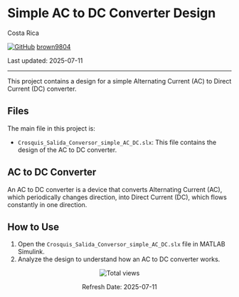 # Simple AC to DC Converter Design

Costa Rica

[![GitHub](https://img.shields.io/badge/--181717?logo=github&logoColor=ffffff)](https://github.com/)
[brown9804](https://github.com/brown9804)

Last updated: 2025-07-11

------------------------------------------

This project contains a design for a simple Alternating Current (AC) to Direct Current (DC) converter.

## Files

The main file in this project is:

- `Crosquis_Salida_Conversor_simple_AC_DC.slx`: This file contains the design of the AC to DC converter.

## AC to DC Converter

An AC to DC converter is a device that converts Alternating Current (AC), which periodically changes direction, into Direct Current (DC), which flows constantly in one direction.

## How to Use

1. Open the `Crosquis_Salida_Conversor_simple_AC_DC.slx` file in MATLAB Simulink.
2. Analyze the design to understand how an AC to DC converter works.

<!-- START BADGE -->
<div align="center">
  <img src="https://img.shields.io/badge/Total%20views-1022-limegreen" alt="Total views">
  <p>Refresh Date: 2025-07-11</p>
</div>
<!-- END BADGE -->
